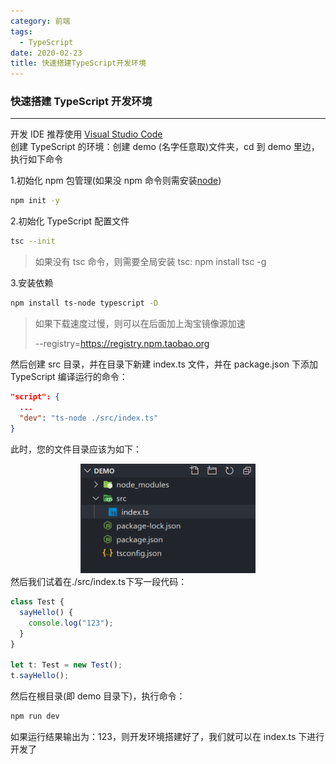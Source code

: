 ```yaml
---
category: 前端
tags:
  - TypeScript
date: 2020-02-23
title: 快速搭建TypeScript开发环境
---
```


<!-- more -->

### 快速搭建 TypeScript 开发环境

---

开发 IDE 推荐使用 [Visual Studio Code](https://code.visualstudio.com/)<br/>
创建 TypeScript 的环境：创建 demo (名字任意取)文件夹，cd 到 demo 里边，执行如下命令

1.初始化 npm 包管理(如果没 npm 命令则需安装[node](https://nodejs.org/en/))

```bash
npm init -y
```

2.初始化 TypeScript 配置文件

```bash
tsc --init
```

> 如果没有 tsc 命令，则需要全局安装 tsc: npm install tsc -g

3.安装依赖

```bash
npm install ts-node typescript -D
```

> 如果下载速度过慢，则可以在后面加上淘宝镜像源加速
>
> --registry=https://registry.npm.taobao.org

然后创建 src 目录，并在目录下新建 index.ts 文件，并在 package.json 下添加 TypeScript 编译运行的命令：

```json
"script": {
  ...
  "dev": "ts-node ./src/index.ts"
}
```

此时，您的文件目录应该为如下：

<center>
  <img src="./images/2020-02-23mulu.png" alt="" style="zoom:50%;" />
</center>
然后我们试着在./src/index.ts下写一段代码：

```typescript
class Test {
  sayHello() {
    console.log("123");
  }
}

let t: Test = new Test();
t.sayHello();
```

然后在根目录(即 demo 目录下)，执行命令：

```bash
npm run dev
```

如果运行结果输出为：123，则开发环境搭建好了，我们就可以在 index.ts 下进行开发了

